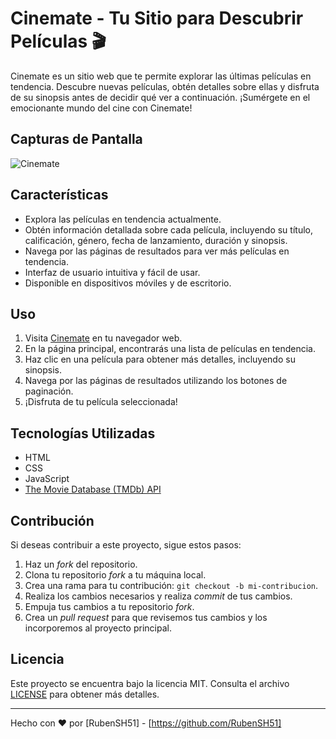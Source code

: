 # Cinemate - Tu Sitio para Descubrir Películas 🎬

Cinemate es un sitio web que te permite explorar las últimas películas en tendencia. Descubre nuevas películas, obtén detalles sobre ellas y disfruta de su sinopsis antes de decidir qué ver a continuación. ¡Sumérgete en el emocionante mundo del cine con Cinemate!

## Capturas de Pantalla

![Cinemate](screenshot.png)

## Características

- Explora las películas en tendencia actualmente.
- Obtén información detallada sobre cada película, incluyendo su título, calificación, género, fecha de lanzamiento, duración y sinopsis.
- Navega por las páginas de resultados para ver más películas en tendencia.
- Interfaz de usuario intuitiva y fácil de usar.
- Disponible en dispositivos móviles y de escritorio.

## Uso

1. Visita [Cinemate](https://milagrosfrontend.github.io/cinemate/) en tu navegador web.
2. En la página principal, encontrarás una lista de películas en tendencia.
3. Haz clic en una película para obtener más detalles, incluyendo su sinopsis.
4. Navega por las páginas de resultados utilizando los botones de paginación.
5. ¡Disfruta de tu película seleccionada!

## Tecnologías Utilizadas

- HTML
- CSS
- JavaScript
- [The Movie Database (TMDb) API](https://www.themoviedb.org/documentation/api)

## Contribución

Si deseas contribuir a este proyecto, sigue estos pasos:

1. Haz un *fork* del repositorio.
2. Clona tu repositorio *fork* a tu máquina local.
3. Crea una rama para tu contribución: `git checkout -b mi-contribucion`.
4. Realiza los cambios necesarios y realiza *commit* de tus cambios.
5. Empuja tus cambios a tu repositorio *fork*.
6. Crea un *pull request* para que revisemos tus cambios y los incorporemos al proyecto principal.

## Licencia

Este proyecto se encuentra bajo la licencia MIT. Consulta el archivo [LICENSE](LICENSE) para obtener más detalles.

---

Hecho con ❤️ por [RubenSH51] - [https://github.com/RubenSH51]
